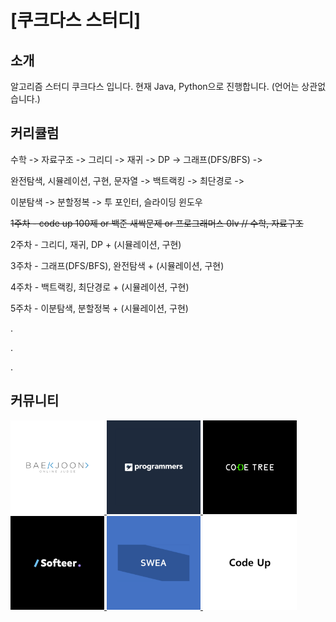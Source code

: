 # [쿠크다스 스터디]

## 소개

알고리즘 스터디 쿠크다스 입니다.
현재 Java, Python으로 진행합니다. (언어는 상관없습니다.)

## 커리큘럼

수학 -> 자료구조 -> 그리디 -> 재귀 -> DP -> 그래프(DFS/BFS) ->

완전탐색, 시뮬레이션, 구현, 문자열 -> 백트랙킹 -> 최단경로 ->

이분탐색 -> 분할정복 -> 투 포인터, 슬라이딩 윈도우

~~1주차 - code up 100제 or 백준 새싹문제 or 프로그래머스 0lv // 수학, 자료구조~~

2주차 - 그리디, 재귀, DP + (시뮬레이션, 구현)

3주차 - 그래프(DFS/BFS), 완전탐색 + (시뮬레이션, 구현)

4주차 - 백트랙킹, 최단경로 + (시뮬레이션, 구현)

5주차 - 이분탐색, 분할정복 + (시뮬레이션, 구현)

.

.

.

## 커뮤니티

<a href="https://www.acmicpc.net/">
  <img src="../imgs/baekjun.png" alt="백준로고" width="150" height="150">
</a>
<a href="https://programmers.co.kr/">
  <img src="../imgs/pro.png" alt="프로그래머스 로고" width="150" height="150">
</a>
<a href="https://www.codetree.ai/">
  <img src="../imgs/codetree.png" alt="코드트리로고" width="150" height="150">
</a>
<br>
<a href="https://softeer.ai/">
  <img src="../imgs/softeer.png" alt="소프티어로고" width="150" height="150">
</a>
<a href="https://swexpertacademy.com/main/main.do">
  <img src="../imgs/SWEA.png" alt="SWEA로고" width="150" height="150">
</a>
<a href="https://codeup.kr/">
  <img src="../imgs/codeUp.png" alt="CodeUp로고" width="150" height="150">
</a>

<!--

**Here are some ideas to get you started:**

🙋‍♀️ A short introduction - what is your organization all about?
🌈 Contribution guidelines - how can the community get involved?
👩‍💻 Useful resources - where can the community find your docs? Is there anything else the community should know?
🍿 Fun facts - what does your team eat for breakfast?
🧙 Remember, you can do mighty things with the power of [Markdown](https://docs.github.com/github/writing-on-github/getting-started-with-writing-and-formatting-on-github/basic-writing-and-formatting-syntax)
-->
